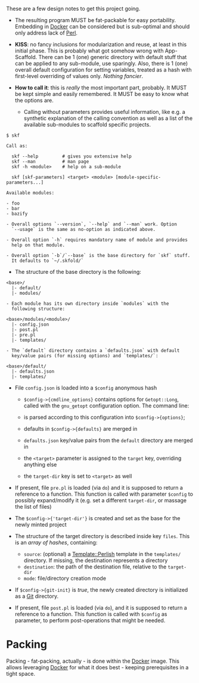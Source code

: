 These are a few design notes to get this project going.

- The resulting program MUST be fat-packable for easy portability. Embedding in
  [Docker][] can be considered but is sub-optimal and should only address lack
  of [Perl][].

- **KISS**: no fancy inclusions for modularization and reuse, at least in
  this initial phase. This is probably what got somehow wrong with
  App-Scaffold. There can be 1 (one) generic directory with default stuff
  that can be applied to any sub-module, use sparingly. Also, there is
  1 (one) overall default configuration for setting variables, treated as
  a hash with first-level overriding of values only. *Nothing fancier*.

- **How to call it**: this is *really* the most important part, probably. It
  MUST be kept simple and easily remembered. It MUST be easy to know what the
  options are.

  - Calling without parameters provides useful information, like e.g.
    a synthetic explanation of the calling convention as well as a list of
    the available sub-modules to scaffold specific projects.

```shell
$ skf

Call as:

  skf --help         # gives you extensive help
  skf --man          # man page
  skf -h <module>    # help on a sub-module

  skf [skf-parameters] <target> <module> [module-specific-parameters...]

Available modules:

- foo
- bar
- bazify

```

    - Overall options `--version`, `--help` and `--man` work. Option
      `--usage` is the same as no-option as indicated above.

    - Overall option `-h` requires mandatory name of module and provides
      help on that module.

    - Overall option `-b`/`--base` is the base directory for `skf` stuff.
      It defaults to `~/.skfold/`

- The structure of the base directory is the following:

```text
<base>/
  |- default/
  |- modules/
```

    - Each module has its own directory inside `modules` with the
      following structure:

```text
<base>/modules/<module>/
  |- config.json
  |- post.pl
  |- pre.pl
  |- templates/
```

    - The `default` directory contains a `defaults.json` with default
      key/value pairs (for missing options) and `templates/`:

```text
<base>/default/
  |- defaults.json
  |- templates/
```

- File `config.json` is loaded into a `$config` anonymous hash

    - `$config->{cmdline_options}` contains options for `Getopt::Long`,
      called with the `gnu_getopt` configuration option. The command line:

    - is parsed according to this configuration into `$config->{options}`;
    - defaults in `$config->{defaults}` are merged in
    - `defaults.json` key/value pairs from the `default` directory are
      merged in
    - the `<target>` parameter is assigned to the `target` key, overriding
      anything else
    - the `target-dir` key is set to `<target>` as well

- If present, file `pre.pl` is loaded (via `do`) and it is supposed to
  return a reference to a function. This function is called with parameter
  `$config` to possibly expand/modify it (e.g. set a different
  `target-dir`, or massage the list of files)

- The `$config->{'target-dir'}` is created and set as the base for the
  newly minted project

- The structure of the target directory is described inside key `files`.
  This is an *array of hashes*, containing:

    - `source`: (optional) a [Template::Perlish][] template in the
      `templates/` directory. If missing, the destination represents
      a directory
    - `destination`: the path of the destination file, relative to the
      `target-dir`
    - `mode`: file/directory creation mode

- If `$config->{git-init}` is *true*, the newly created directory is
  initialized as a [Git][] directory.

- If present, file `post.pl` is loaded (via `do`), and it is supposed to
  return a reference to a function. This function is called with `$config`
  as parameter, to perform post-operations that might be needed.

# Packing

Packing - fat-packing, actually - is done within the [Docker][] image. This
allows leveraging [Docker][] for what it does best - keeping prerequisites in a
tight space.


[Docker]: https://www.docker.com/
[Perl]: https://www.perl.org/
[Template::Perlish]: https://metacpan.org/pod/Template::Perlish
[Git]: https://www.git-scm.com/
